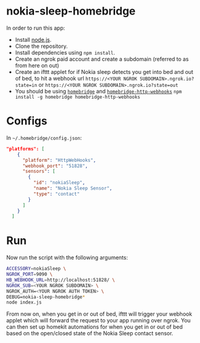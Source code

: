 # nokia-sleep-homebridge

In order to run this app:

- Install [node.js](https://nodejs.org/en/).
- Clone the repository.
- Install dependencies using `npm install`.
- Create an ngrok paid account and create a subdomain (referred to as <YOUR NGROK SUBDOMAIN> from here on out)
- Create an ifttt applet for if Nokia sleep detects you get into bed and out of bed, to hit a webhook url `https://<YOUR NGROK SUBDOMAIN>.ngrok.io?state=in` or `https://<YOUR NGROK SUBDOMAIN>.ngrok.io?state=out`
- You should be using [`homebridge`](https://github.com/nfarina/homebridge) and [`homebridge-http-webhooks`](https://github.com/benzman81/homebridge-http-webhooks) `npm install -g homebridge homebridge-http-webhooks`

# Configs

In `~/.homebridge/config.json`:

```json
"platforms": [
    {
      "platform": "HttpWebHooks",
      "webhook_port": "51828",
      "sensors": [
        {
          "id": "nokiaSleep",
          "name": "Nokia Sleep Sensor",
          "type": "contact"
        }
      ]
    }
  ]
```

# Run

Now run the script with the following arguments:

```bash
ACCESSORY=nokiaSleep \
NGROK_PORT=9090 \
HB_WEBHOOK_URL=http://localhost:51828/ \
NGROK_SUB=<YOUR NGROK SUBDOMAIN> \
NGROK_AUTH=<YOUR NGROK AUTH TOKEN> \
DEBUG=nokia-sleep-homebridge*
node index.js
```

From now on, when you get in or out of bed, ifttt will trigger your webhook applet which will forward the request to your app running over ngrok. You can then set up homekit automations for when you get in or out of bed based on the open/closed state of the Nokia Sleep contact sensor.
